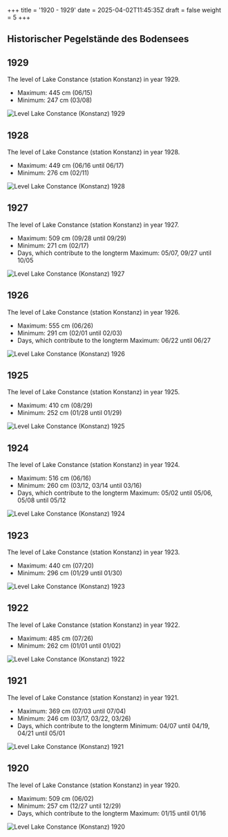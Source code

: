 +++
title = '1920 - 1929'
date = 2025-04-02T11:45:35Z
draft = false
weight = 5
+++

## Historischer Pegelstände des Bodensees

## 1929

The level of Lake Constance (station Konstanz) in year 1929.

- Maximum: 445 cm (06/15)
- Minimum: 247 cm (03/08)

![Level Lake Constance (Konstanz) 1929](/images/EN/graphs_historic/longterm_EN_1929.png)

## 1928

The level of Lake Constance (station Konstanz) in year 1928.

- Maximum: 449 cm (06/16 until 06/17)
- Minimum: 276 cm (02/11)

![Level Lake Constance (Konstanz) 1928](/images/EN/graphs_historic/longterm_EN_1928.png)

## 1927

The level of Lake Constance (station Konstanz) in year 1927.

- Maximum: 509 cm (09/28 until 09/29)
- Minimum: 271 cm (02/17)
- Days, which contribute to the longterm Maximum: 05/07, 09/27 until 10/05

![Level Lake Constance (Konstanz) 1927](/images/EN/graphs_historic/longterm_EN_1927.png)

## 1926

The level of Lake Constance (station Konstanz) in year 1926.

- Maximum: 555 cm (06/26)
- Minimum: 291 cm (02/01 until 02/03)
- Days, which contribute to the longterm Maximum: 06/22 until 06/27

![Level Lake Constance (Konstanz) 1926](/images/EN/graphs_historic/longterm_EN_1926.png)

## 1925

The level of Lake Constance (station Konstanz) in year 1925.

- Maximum: 410 cm (08/29)
- Minimum: 252 cm (01/28 until 01/29)

![Level Lake Constance (Konstanz) 1925](/images/EN/graphs_historic/longterm_EN_1925.png)

## 1924

The level of Lake Constance (station Konstanz) in year 1924.

- Maximum: 516 cm (06/16)
- Minimum: 260 cm (03/12, 03/14 until 03/16)
- Days, which contribute to the longterm Maximum: 05/02 until 05/06, 05/08 until 05/12

![Level Lake Constance (Konstanz) 1924](/images/EN/graphs_historic/longterm_EN_1924.png)

## 1923

The level of Lake Constance (station Konstanz) in year 1923.

- Maximum: 440 cm (07/20)
- Minimum: 296 cm (01/29 until 01/30)

![Level Lake Constance (Konstanz) 1923](/images/EN/graphs_historic/longterm_EN_1923.png)

## 1922

The level of Lake Constance (station Konstanz) in year 1922.

- Maximum: 485 cm (07/26)
- Minimum: 262 cm (01/01 until 01/02)

![Level Lake Constance (Konstanz) 1922](/images/EN/graphs_historic/longterm_EN_1922.png)

## 1921

The level of Lake Constance (station Konstanz) in year 1921.

- Maximum: 369 cm (07/03 until 07/04)
- Minimum: 246 cm (03/17, 03/22, 03/26)
- Days, which contribute to the longterm Minimum: 04/07 until 04/19, 04/21 until 05/01

![Level Lake Constance (Konstanz) 1921](/images/EN/graphs_historic/longterm_EN_1921.png)

## 1920

The level of Lake Constance (station Konstanz) in year 1920.

- Maximum: 509 cm (06/02)
- Minimum: 257 cm (12/27 until 12/29)
- Days, which contribute to the longterm Maximum: 01/15 until 01/16

![Level Lake Constance (Konstanz) 1920](/images/EN/graphs_historic/longterm_EN_1920.png)

